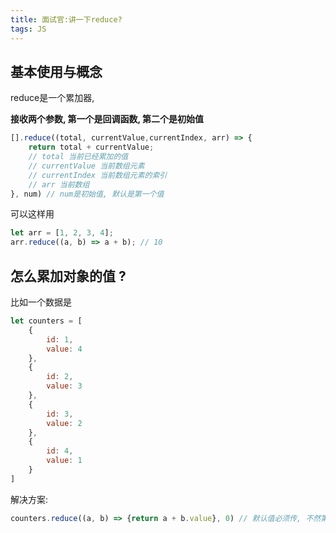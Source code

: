 ```yaml
---
title: 面试官:讲一下reduce?
tags: JS
---
```


## 基本使用与概念

reduce是一个累加器,

**接收两个参数, 第一个是回调函数, 第二个是初始值**

```js
[].reduce((total, currentValue,currentIndex, arr) => {
    return total + currentValue;
    // total 当前已经累加的值
    // currentValue 当前数组元素
    // currentIndex 当前数组元素的索引
    // arr 当前数组
}, num) // num是初始值, 默认是第一个值
```

可以这样用

```js
let arr = [1, 2, 3, 4];
arr.reduce((a, b) => a + b); // 10
```

## 怎么累加对象的值 ?

比如一个数据是

```js
let counters = [
    {
        id: 1,
        value: 4
    },
    {
        id: 2,
        value: 3
    },
    {
        id: 3,
        value: 2
    },
    {
        id: 4,
        value: 1
    }
]
```

解决方案:

```js
counters.reduce((a, b) => {return a + b.value}, 0) // 默认值必须传, 不然第一个值是对象, 会有意想不到的错误
```